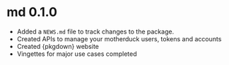 # md 0.1.0

-   Added a `NEWS.md` file to track changes to the package.
-   Created APIs to manage your motherduck users, tokens and accounts
-   Created {pkgdown} website
-   Vingettes for major use cases completed
